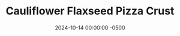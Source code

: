 ---
layout: post
title:  "Cauliflower Flaxseed Pizza Crust"
date:   2024-10-14 00:00:00 -0500
categories:
- Recipes
- Bread
permalink: /recipes/cauliflower-pizza
image: /assets/Food/Bread/Cauli Pizza/cauli-pizza-cover.jpg
ing: caulipizza-ing
facts: caulipizza-facts
section1: Crust
start2:  Unsweetened tomato sauce
section2: Toppings
start3: 
section3: 
start4: 
section4: 
start5: 
section5: 
Prep: 15
Rest: 
Cook: 20
Source1: https://lemonsandbasil.com/cauliflower-and-flax-pizza-with-veggies/
Source2: 
whisk: https://s.samsungfood.com/eqbhc
tags: 
- gluten free
- pizza
- tomato
- sauce
- cheese
- mozzarella
- flaxseed
- ground flaxseed
- parmesan cheese
- parmesean cheese
- low moisture part skim
- shredded cheese
- pepperoni
Description: This pizza crust is a delicious lower carb and gluten free option, being made of riced cauliflower, cheese, and ground flax seeds. It is very simple to make, and can be topped with whatever you like, such as meat or roasted veggies. This recipe yields 2 healthier personal pizzas
Instructions: 
- Preheat your oven to as hot as it goes (500F for me) with a pizza stone for around an hour. Heating the stone for a long time gets it as hot as possible, leading to the most browning on the underside of your pizza. This step is optional; if you don't have a pizza stone you can also bake on a cookie sheet<br><br>

- Add your cauliflower to a food processor, and pulse until you have a rice like consistency. Don't over blend<br><br>

- Transfer the cauliflower to a medium glass bowl, and cover with a plate. Microwave on high for 5 minutes<br><br>

- Meanwhile, add the rest of the crust ingredients (egg, mozzarella, parmesan, flax, oregano, garlic powder, onion powder, and red pepper flakes) to the bowl and mix<br><br>
- <center><img src="/assets/Food/Bread/Cauli Pizza/cauli-pizza-separate.jpg" alt="" class="instruction-image"></center><br>

- Add the cauliflower to the bowl, and mix until fully combined.  Divide the dough in half for 2 pizzas<br><br>
- <center><img src="/assets/Food/Bread/Cauli Pizza/cauli-pizza-bowls.jpg" alt="" class="instruction-image"></center><br>

- Transfer the dough to a piece of parchment paper, and flatten into 2 even round crusts<br><br>
- <center><img src="/assets/Food/Bread/Cauli Pizza/cauli-pizza-raw.jpg" alt="" class="instruction-image"></center><br>

- Blind bake the crust on a preheated stone on the parchment paper until golden brown, about 10 minutes<br><br>
- <center><img src="/assets/Food/Bread/Cauli Pizza/cauli-pizza-baked.jpg" alt="" class="instruction-image"></center><br>

- Remove the crusts from the oven, top with sauce, cheese, and any other toppings, and return to the oven. Bake for an additional 8 minutes to warm the sauce and melt the cheese. Optionally, broil the top for 1-2 minutes. Watch it carefully so it doesn't burn<br><br>

- Remove the pizzas from the oven, and transfer to a cooling rack. Allow to cool for about 5 minutes before slicing and enjoying<br><br>
- <center><img src="/assets/Food/Bread/Cauli Pizza/cauli-pizza-topped.jpg" alt="" class="instruction-image"></center><br>

- To reheat, air fry at 400F for 3-5 minutes
---